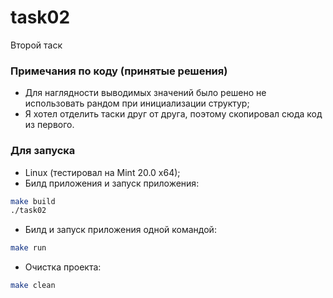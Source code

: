 # task02
Второй таск

### Примечания по коду (принятые решения)
- Для наглядности выводимых значений было решено не использовать рандом при инициализации структур;
- Я хотел отделить таски друг от друга, поэтому скопировал сюда код из первого.

### Для запуска
- Linux (тестировал на Mint 20.0 x64);
- Билд приложения и запуск приложения:
```sh
make build
./task02
```
- Билд и запуск приложения одной командой:
```sh
make run
```
- Очистка проекта:
```sh
make clean
```